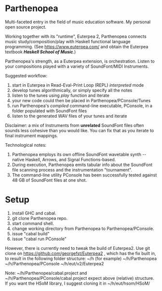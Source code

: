 # Parthenopea
Multi-faceted entry in the field of music education software. My personal open source project.

Working together with its "runtime", Euterpea 2, Parthenopea connects music study/composition/play with Haskell functional language programming. (See https://www.euterpea.com/ and obtain the Euterpea textbook ***Haskell School of Music***.)

Parthenopea's strength, as a Euterpea extension, is orchestration. Listen to your compositions played with a variety of SoundFont/MIDI Instruments.

Suggested workflow:
1. start in Euterpea in Read-Eval-Print Loop (REPL) *interpreted* mode
2. develop tunes algorithmically, or simply specify all the notes
3. listen to the tunes using *play* function and iterate 
4. your new code could then be placed in Parthenopea/PConsole/Tunes
5. run Parthenopea's *compiled* command-line executable, PConsole, in a folder populated with SoundFont files
6. listen to the generated WAV files of your tunes and iterate

Disclaimer: a mix of Instruments from **unrelated** SoundFont files often sounds less cohesive than you would like. You can fix that as you iterate to final instrument mappings.

Technological notes:
1. Parthenopea employs its own offline SoundFont wavetable synth -- native Haskell, Arrows, and Signal Functions-based.
2. During execution, Parthenopea emits tabular info about the SoundFont file scanning process and the instrumentation "tournament".
3. The command-line utility PConsole has been successfully tested against 48 GB of SoundFont files at one shot.
# Setup
1. install GHC and cabal.
2. git clone Parthenopea repo.
3. start command shell.
4. change working directory from Parthenopea to Parthenopea/PConsole.
5. issue "cabal build"
6. issue "cabal run PConsole"

However, there is currently need to tweak the build of Euterpea2.  Use git clone on https://github.com/georgefst/Euterpea2 , which has the fix built in, to result in the following folder structure:
~/h (for example)
~/h/Parthenopea
~/h/Parthenopea/PConsole
~/h/eut/v2/Euterpea2

Note: ~/h/Parthenopea/cabal.project and ~/h/Parthenopea/PConsole/cabal.project expect above (relative) structure. If you want the HSoM library, I suggest cloning it in 
~/h/eut/hsom/HSoM/


